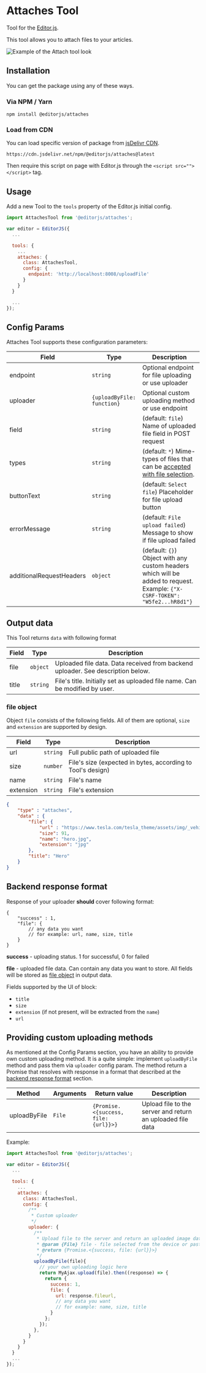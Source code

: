 # Attaches Tool

Tool for the [Editor.js](https://editorjs.io).

This tool allows you to attach files to your articles.

![Example of the Attach tool look](https://user-images.githubusercontent.com/3684889/179849070-1af9678b-34fb-4485-860e-39f3b0d26c3e.png)

## Installation

You can get the package using any of these ways.

### Via NPM / Yarn

```shell
npm install @editorjs/attaches
```

### Load from CDN

You can load specific version of package from [jsDelivr CDN](https://www.jsdelivr.com/package/npm/@editorjs/attaches).

`https://cdn.jsdelivr.net/npm/@editorjs/attaches@latest`

Then require this script on page with Editor.js through the `<script src=""></script>` tag.

## Usage

Add a new Tool to the `tools` property of the Editor.js initial config.

```javascript
import AttachesTool from '@editorjs/attaches';

var editor = EditorJS({
  ...

  tools: {
    ...
    attaches: {
      class: AttachesTool,
      config: {
        endpoint: 'http://localhost:8008/uploadFile'
      }
    }
  }

  ...
});
```

## Config Params

Attaches Tool supports these configuration parameters:

| Field | Type     | Description        |
| ----- | -------- | ------------------ |
| endpoint | `string` | Optional endpoint for file uploading or use uploader |
| uploader | `{uploadByFile: function}` |Optional custom uploading method or use endpoint|
| field | `string` | (default: `file`) Name of uploaded file field in POST request |
| types | `string` | (default: `*`) Mime-types of files that can be [accepted with file selection](https://github.com/codex-team/ajax#accept-string).|
| buttonText | `string` | (default: `Select file`) Placeholder for file upload button |
| errorMessage | `string` | (default: `File upload failed`) Message to show if file upload failed |
| additionalRequestHeaders | `object` | (default: `{}`) Object with any custom headers which will be added to request. Example: `{"X-CSRF-TOKEN": "W5fe2...hR8d1"}` |


## Output data

This Tool returns `data` with following format

| Field          | Type      | Description                     |
| -------------- | --------- | ------------------------------- |
| file           | `object`  | Uploaded file data. Data received from backend uploader. See description below. |
| title | `string` | File's title. Initially set as uploaded file name. Can be modified by user.          |

### file object <a name="file-object"></a>

Object `file` consists of the following fields. All of them are optional, `size` and `extension` are supported by design.

| Field          | Type      | Description                       |
| -------------- | --------- | ----------------------------------|
| url            |`string`   | Full public path of uploaded file |
| size           |`number`   | File's size (expected in bytes, according to Tool's design)                      |
| name           |`string`   | File's name                       |
| extension      |`string`   | File's extension                  |

```json
{
    "type" : "attaches",
    "data" : {
        "file": {
            "url" : "https://www.tesla.com/tesla_theme/assets/img/_vehicle_redesign/roadster_and_semi/roadster/hero.jpg",
            "size": 91,
            "name": "hero.jpg",
            "extension": "jpg"
        },
        "title": "Hero"
    }
}
```

## Backend response format

Response of your uploader **should** cover following format:

```json5
{
    "success" : 1,
    "file": {
        // any data you want
        // for example: url, name, size, title
    }
}
```

**success** - uploading status. 1 for successful, 0 for failed

**file** - uploaded file data. Can contain any data you want to store. All fields will be stored as [file object](#file-object) in output data.

Fields supported by the UI of block:

 - `title`
 - `size`
 - `extension` (if not present, will be extracted from the `name`)
 - `url`

## Providing custom uploading methods

As mentioned at the Config Params section, you have an ability to provide own custom uploading method.
It is a quite simple: implement `uploadByFile` method and pass them via `uploader` config param.
The method return a Promise that resolves with response in a format that described at the [backend response format](#backend-response-format) section.


| Method         | Arguments | Return value | Description |
| -------------- | --------- | -------------| ------------|
| uploadByFile   | `File`    | `{Promise.<{success, file: {url}}>}` | Upload file to the server and return an uploaded file data |

Example:

```js
import AttachesTool from '@editorjs/attaches';

var editor = EditorJS({
  ...

  tools: {
    ...
    attaches: {
      class: AttachesTool,
      config: {
        /**
         * Custom uploader
         */
        uploader: {
          /**
           * Upload file to the server and return an uploaded image data
           * @param {File} file - file selected from the device or pasted by drag-n-drop
           * @return {Promise.<{success, file: {url}}>}
           */
          uploadByFile(file){
            // your own uploading logic here
            return MyAjax.upload(file).then((response) => {
              return {
                success: 1,
                file: {
                  url: response.fileurl,
                  // any data you want
                  // for example: name, size, title
                }
              };
            });
          },
        }
      }
    }
  }
  ...
});
```
